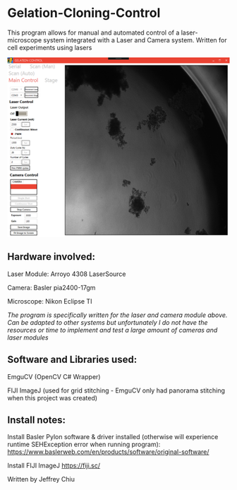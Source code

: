 # Gelation-Cloning-Control
This program allows for manual and automated control of a laser-microscope system integrated with a Laser and Camera system. Written for cell experiments using lasers

![alt text](https://github.com/jeffreycychiu/Gelation-Cloning-Control/blob/master/Main%20Control%20resized.png)

## Hardware involved:

Laser Module:   Arroyo 4308 LaserSource

Camera:         Basler pia2400-17gm

Microscope:     Nikon Eclipse TI

*The program is specifically written for the laser and camera module above. Can be adapted to other systems but unfortunately I do not have the resources or time to implement and test a large amount of cameras and laser modules*

## Software and Libraries used:
EmguCV (OpenCV C# Wrapper)

FIJI ImageJ (used for grid stitching - EmguCV only had panorama stitching when this project was created)

## Install notes:
Install Basler Pylon software & driver installed (otherwise will experience runtime SEHException error when running program): https://www.baslerweb.com/en/products/software/original-software/

Install FIJI ImageJ https://fiji.sc/



Written by Jeffrey Chiu
